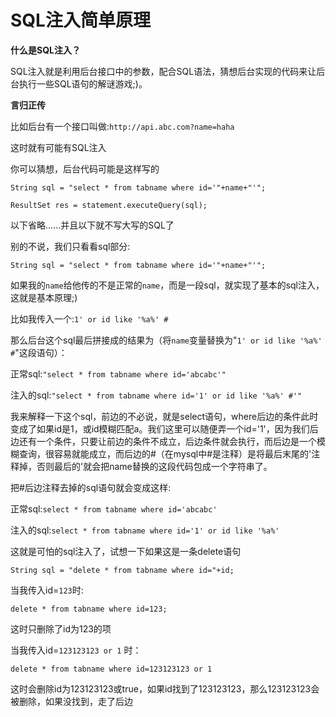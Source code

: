 SQL注入简单原理
============================

**什么是SQL注入？**

SQL注入就是利用后台接口中的参数，配合SQL语法，猜想后台实现的代码来让后台执行一些SQL语句的解谜游戏;)。

**言归正传**

比如后台有一个接口叫做:`http://api.abc.com?name=haha`

这时就有可能有SQL注入

你可以猜想，后台代码可能是这样写的

`String sql = "select * from tabname where id='"+name+"'";`

`ResultSet res = statement.executeQuery(sql);`

以下省略......并且以下就不写大写的SQL了

别的不说，我们只看看sql部分:

`String sql = "select * from tabname where id='"+name+"'";`

如果我的`name`给他传的不是正常的`name`，而是一段sql，就实现了基本的sql注入，这就是基本原理;)

比如我传入一个:`1' or id like '%a%' #`

那么后台这个sql最后拼接成的结果为（将`name`变量替换为"`1' or id like '%a%' #`"这段语句）：

正常sql:`"select * from tabname where id='abcabc'"`

注入的sql:`"select * from tabname where id='1' or id like '%a%' #'"`

我来解释一下这个sql，前边的不必说，就是select语句，where后边的条件此时变成了如果id是1，或id模糊匹配a。我们这里可以随便弄一个id='1'，因为我们后边还有一个条件，只要让前边的条件不成立，后边条件就会执行，而后边是一个模糊查询，很容易就能成立，而后边的#（在mysql中#是注释）是将最后末尾的'注释掉，否则最后的'就会把name替换的这段代码包成一个字符串了。

把#后边注释去掉的sql语句就会变成这样:

正常sql:`select * from tabname where id='abcabc'`

注入的sql:`select * from tabname where id='1' or id like '%a%'`

这就是可怕的sql注入了，试想一下如果这是一条delete语句

`String sql = "delete * from tabname where id="+id;`

当我传入id=`123`时:

`delete * from tabname where id=123;`

这时只删除了id为123的项

当我传入id=`123123123 or 1` 时：

`delete * from tabname where id=123123123 or 1`

这时会删除id为123123123或true，如果id找到了123123123，那么123123123会被删除，如果没找到，走了后边
